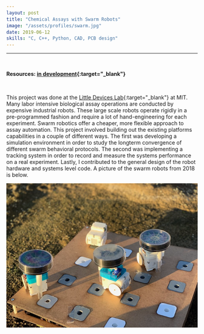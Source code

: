```yaml
---
layout: post
title: "Chemical Assays with Swarm Robots"
image: "/assets/profiles/swarm.jpg"
date: 2019-06-12
skills: "C, C++, Python, CAD, PCB design"
---
```


___

<p>&nbsp;</p>

**Resources: [in development](http://littledevices.mit.edu/){:target="_blank"}**

<p>&nbsp;</p>

This project was done at the [Little Devices Lab](http://littledevices.mit.edu/){:target="_blank"} at MIT. Many labor intensive biological assay operations are conducted by expensive industrial robots. These large scale robots operate rigidly in a pre-programmed fashion and require a lot of hand-engineering for each experiment. Swarm robotics offer a cheaper, more flexible approach to assay automation. This project involved building out the existing platforms capabilities in a couple of different ways. The first was developing a simulation environment in order to study the longterm convergence of different swarm behavioral protocols. The second was implementing a tracking system in order to record and measure the systems performance on a real experiment. Lastly, I contributed to the general design of the robot hardware and systems level code. A picture of the swarm robots from 2018 is below.

<img src="/assets/2019-06-12/bots.png" alt="Swarm robots" class="center blog_post_body">

